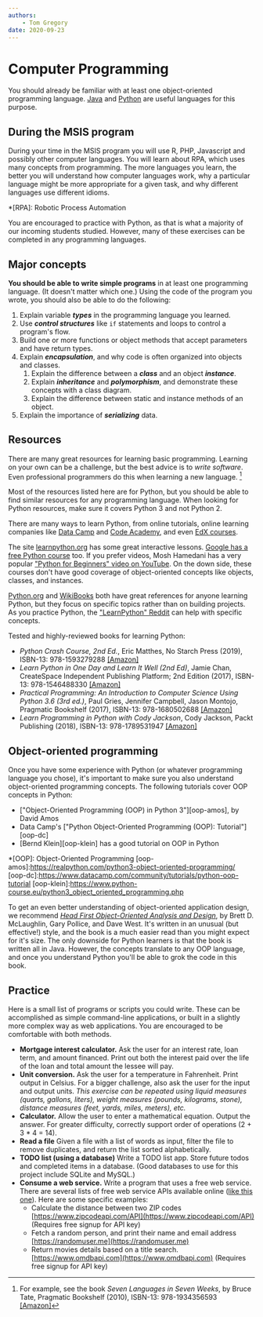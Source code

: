 ```yaml
---
authors:
    - Tom Gregory
date: 2020-09-23
---
```


# Computer Programming

You should already be familiar with at least one object-oriented programming language. [Java][java] and [Python][python] are useful languages for this purpose.

[java]:https://go.java/student-resources/
[python]:https://www.python.org/about/gettingstarted/

## During the MSIS program
During your time in the MSIS program you will use R, PHP, Javascript and possibly other computer languages. You will learn about RPA, which uses many concepts from programming. The more languages you learn, the better you will understand how computer languages work, why a particular language might be more appropriate for a given task, and why different languages use different idioms.

*[RPA]: Robotic Process Automation

You are encouraged to practice with Python, as that is what a majority of our incoming students studied. However, many of these exercises can be completed in any programming languages.

## Major concepts

**You should be able to write simple programs** in at least one programming language. (It doesn't matter which one.) Using the code of the program you wrote, you should also be able to do the following:

1. Explain variable _**types**_ in the programming language you learned.
2. Use _**control structures**_ like `if` statements and loops  to control a program's flow.
3. Build one or more functions or object methods that accept parameters and have return types.
4. Explain _**encapsulation**_, and why code is often organized into objects and classes.
    1. Explain the difference between a _**class**_ and an object _**instance**_.
    2. Explain _**inheritance**_ and _**polymorphism**_, and demonstrate these concepts with a class diagram.
    3. Explain the difference between static and instance methods of an object.
5. Explain the importance of _**serializing**_ data.

## Resources

There are many great resources for learning basic programming. Learning on your own can be a challenge, but the best advice is to _write software_. Even professional programmers do this when learning a new language. [^sevenlang]

[^sevenlang]: For example, see the book _Seven Languages in Seven Weeks_, by Bruce Tate, Pragmatic Bookshelf (2010), ISBN-13: 978-1934356593 [[Amazon]](https://www.amazon.com/Seven-Languages-Weeks-Programming-Programmers/dp/193435659X/)

Most of the resources listed here are for Python, but you should be able to find similar resources for any programming language. When looking for Python resources, make sure it covers Python 3 and not Python 2.

There are many ways to learn Python, from online tutorials, online learning companies like [Data Camp][datacamp] and [Code Academy][codeacademy], and even [EdX courses][edx].

[datacamp]:https://www.datacamp.com/courses/intro-to-python-for-data-science
[codeacademy]:https://www.codecademy.com/catalog/language/python
[edx]:https://www.edx.org/learn/python

The site [learnpython.org](https://www.learnpython.org) has some great interactive lessons. [Google has a free Python course][google-python] too. If you prefer videos, Mosh Hamedani has a very popular ["Python for Beginners" video on YouTube][mosh-yt]. On the down side, these courses don't have good coverage of object-oriented concepts like objects, classes, and instances.

[Python.org][python-learn] and [WikiBooks][wikibooks] both have great references for anyone learning Python, but they focus on specific topics rather than on building projects. As you practice Python, the ["LearnPython" Reddit][reddit-learn] can help with specific concepts.

[mosh-yt]:https://www.youtube.com/watch?v=kqtD5dpn9C8
[google-python]:https://developers.google.com/edu/python/
[python-learn]:https://docs.python.org/3/tutorial/index.html
[wikibooks]:https://en.wikibooks.org/wiki/Python_Programming
[reddit-learn]:https://www.reddit.com/r/learnpython/wiki/faq

Tested and highly-reviewed books for learning Python:

  * _Python Crash Course, 2nd Ed._, Eric Matthes, No Starch Press (2019), ISBN-13: 978-1593279288 [[Amazon]](https://www.amazon.com/Python-Crash-Course-2nd-Edition/dp/1593279280/)
  * _Learn Python in One Day and Learn It Well (2nd Ed)_, Jamie Chan, CreateSpace Independent Publishing Platform; 2nd Edition (2017), ISBN-13: 978-1546488330 [[Amazon]](https://www.amazon.com/Learn-Python-One-Well-Hands/dp/1546488332/)
  * _Practical Programming: An Introduction to Computer Science Using Python 3.6 (3rd ed.)_, Paul Gries, Jennifer Campbell, Jason Montojo, Pragmatic Bookshelf (2017), ISBN-13: 978-1680502688 [[Amazon]](https://www.amazon.com/Practical-Programming-Introduction-Computer-Science-dp-1680502689/dp/1680502689/)
  * _Learn Programming in Python with Cody Jackson_, Cody Jackson, Packt Publishing (2018), ISBN-13: 978-1789531947 [[Amazon]](https://www.amazon.com/Learn-Programming-Python-Cody-Jackson/dp/1789531942/)

## Object-oriented programming

Once you have some experience with Python (or whatever programming language you chose), it's important to make sure you also understand object-oriented programming concepts. The following tutorials cover OOP concepts in Python:

* ["Object-Oriented Programming (OOP) in Python 3"][oop-amos], by David Amos
* Data Camp's ["Python Object-Oriented Programming (OOP): Tutorial"][oop-dc]
* [Bernd Klein][oop-klein] has a good tutorial on OOP in Python

*[OOP]: Object-Oriented Programming
[oop-amos]:https://realpython.com/python3-object-oriented-programming/
[oop-dc]:https://www.datacamp.com/community/tutorials/python-oop-tutorial
[oop-klein]:https://www.python-course.eu/python3_object_oriented_programming.php

To get an even better understanding of object-oriented application design, we recommend [_Head First Object-Oriented Analysis and Design_][hfooad], by Brett D. McLaughlin, Gary Pollice, and Dave West. It's written in an unusual (but effective!) style, and the book is a much easier read than you might expect for it's size. The only downside for Python learners is that the book is written all in Java. However, the concepts translate to any OOP language, and once you understand Python you'll be able to grok the code in this book.

[hfooad]:https://www.amazon.com/Head-First-Object-Oriented-Analysis-Design-dp-0596008678/dp/0596008678/

## Practice
Here is a small list of programs or scripts you could write. These can be accomplished as simple command-line applications, or built in a slightly more complex way as web applications. You are encouraged to be comfortable with both methods.

* **Mortgage interest calculator.** Ask the user for an interest rate, loan term, and amount financed. Print out both the interest paid over the life of the loan and total amount the lessee will pay.
* **Unit conversion.** Ask the user for a temperature in Fahrenheit. Print output in Celsius. For a bigger challenge, also ask the user for the input and output units. _This exercise can be repeated using liquid measures (quarts, gallons, liters), weight measures (pounds, kilograms, stone), distance measures (feet, yards, miles, meters), etc._
* **Calculator.** Allow the user to enter a mathematical equation. Output the answer. For greater difficulty, correctly support order of operations (2 + 3 * 4 = 14).
* **Read a file** Given a file with a list of words as input, filter the file to remove duplicates, and return the list sorted alphabetically.
* **TODO list (using a database)** Write a TODO list app. Store future todos and completed items in a database. (Good databases to use for this project include SQLite and MySQL.)
* **Consume a web service.** Write a program that uses a free web service. There are several lists of free web service APIs available online ([like this one](https://github.com/public-apis/public-apis)). Here are some specific examples:
    - Calculate the distance between two ZIP codes [https://www.zipcodeapi.com/API](https://www.zipcodeapi.com/API) (Requires free signup for API key)
    - Fetch a random person, and print their name and email address [https://randomuser.me](https://randomuser.me)
    - Return movies details based on a title search. [https://www.omdbapi.com](https://www.omdbapi.com) (Requires free signup for API key)
